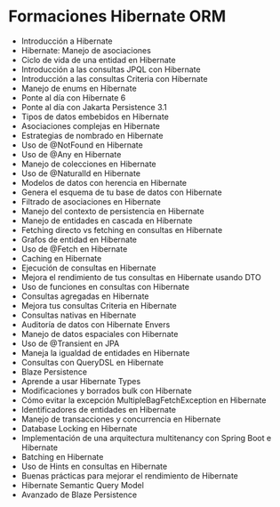 
# Formaciones Hibernate ORM

- Introducción a Hibernate
- Hibernate: Manejo de asociaciones
- Ciclo de vida de una entidad en Hibernate
- Introducción a las consultas JPQL con Hibernate
- Introducción a las consultas Criteria con Hibernate
- Manejo de enums en Hibernate
- Ponte al día con Hibernate 6
- Ponte al día con Jakarta Persistence 3.1
- Tipos de datos embebidos en Hibernate
- Asociaciones complejas en Hibernate
- Estrategias de nombrado en Hibernate
- Uso de @NotFound en Hibernate
- Uso de @Any en Hibernate
- Manejo de colecciones en Hibernate
- Uso de @NaturalId en Hibernate
- Modelos de datos con herencia en Hibernate
- Genera el esquema de tu base de datos con Hibernate
- Filtrado de asociaciones en Hibernate
- Manejo del contexto de persistencia en Hibernate
- Manejo de entidades en cascada en Hibernate
- Fetching directo vs fetching en consultas en Hibernate
- Grafos de entidad en Hibernate
- Uso de @Fetch en Hibernate
- Caching en Hibernate
- Ejecución de consultas en Hibernate
- Mejora el rendimiento de tus consultas en Hibernate usando DTO
- Uso de funciones en consultas con Hibernate
- Consultas agregadas en Hibernate
- Mejora tus consultas Criteria en Hibernate
- Consultas nativas en Hibernate
- Auditoría de datos con Hibernate Envers
- Manejo de datos espaciales con Hibernate
- Uso de @Transient en JPA
- Maneja la igualdad de entidades en Hibernate
- Consultas con QueryDSL en Hibernate
- Blaze Persistence
- Aprende a usar Hibernate Types
- Modificaciones y borrados bulk con Hibernate
- Cómo evitar la excepción MultipleBagFetchException en Hibernate
- Identificadores de entidades en Hibernate
- Manejo de transacciones y concurrencia en Hibernate
- Database Locking en Hibernate
- Implementación de una arquitectura multitenancy con Spring Boot e Hibernate
- Batching en Hibernate
- Uso de Hints en consultas en Hibernate
- Buenas prácticas para mejorar el rendimiento de Hibernate
- Hibernate Semantic Query Model
- Avanzado de Blaze Persistence
